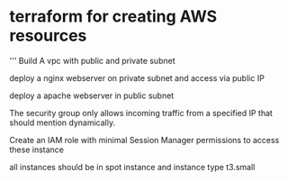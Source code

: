 # terraform for creating AWS resources

'''
Build A vpc with public and private subnet

deploy a nginx webserver on private subnet and access via public IP

deploy a apache webserver in public subnet

The security group only allows incoming traffic from a specified IP that should mention dynamically.

Create an IAM role with minimal Session Manager permissions to access these instance

all instances should be in spot instance and instance type t3.small
